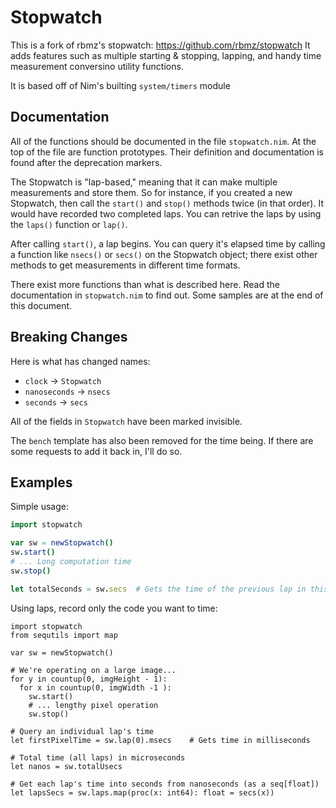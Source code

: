 Stopwatch
=========
This is a fork of rbmz's stopwatch: https://github.com/rbmz/stopwatch
It adds features such as multiple starting & stopping, lapping, and handy time
measurement conversino utility functions.

It is based off of Nim's builting `system/timers` module


Documentation
-------------
All of the functions should be documented in the file `stopwatch.nim`.  At the
top of the file are function prototypes.  Their definition and documentation is
found after the deprecation markers.

The Stopwatch is "lap-based," meaning that it can make multiple measurements and
store them.  So for instance, if you created a new Stopwatch, then call the
`start()` and `stop()` methods twice (in that order).  It would have recorded
two completed laps.  You can retrive the laps by using the `laps()` function or
`lap()`.

After calling `start()`, a lap begins.  You can query it's elapsed time by
calling a function like `nsecs()` or `secs()` on the Stopwatch object; there
exist other methods to get measurements in different time formats.

There exist more functions than what is described here.  Read the documentation
in `stopwatch.nim` to find out.  Some samples are at the end of this document.



Breaking Changes
----------------
Here is what has changed names:

 - `clock` -> `Stopwatch`
 - `nanoseconds` -> `nsecs`
 - `seconds` -> `secs`

All of the fields in `Stopwatch` have been marked invisible.

The `bench` template has also been removed for the time being.  If there are
some requests to add it back in, I'll do so.



Examples
--------

Simple usage:

```nim
import stopwatch

var sw = newStopwatch()
sw.start()
# ... Long computation time
sw.stop()

let totalSeconds = sw.secs  # Gets the time of the previous lap in this case
```


Using laps, record only the code you want to time:

```
import stopwatch
from sequtils import map

var sw = newStopwatch()

# We're operating on a large image...
for y in countup(0, imgHeight - 1):
  for x in countup(0, imgWidth -1 ):
    sw.start()
    # ... lengthy pixel operation
    sw.stop()

# Query an individual lap's time
let firstPixelTime = sw.lap(0).msecs    # Gets time in milliseconds

# Total time (all laps) in microseconds
let nanos = sw.totalUsecs

# Get each lap's time into seconds from nanoseconds (as a seq[float])
let lapsSecs = sw.laps.map(proc(x: int64): float = secs(x))
```


